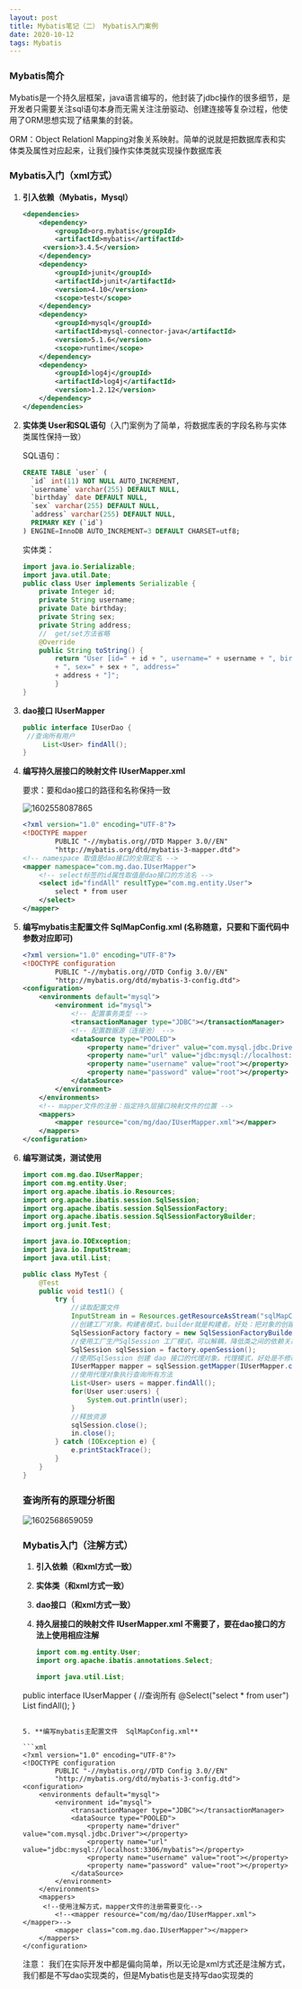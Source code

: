 ```yaml
---
layout: post
title: Mybatis笔记（二） Mybatis入门案例
date: 2020-10-12
tags: Mybatis
---
```


### Mybatis简介

Mybatis是一个持久层框架，java语言编写的，他封装了jdbc操作的很多细节，是开发者只需要关注sql语句本身而无需关注注册驱动、创建连接等复杂过程，他使用了ORM思想实现了结果集的封装。

 ORM：Object Relationl Mapping对象关系映射。简单的说就是把数据库表和实体类及属性对应起来，让我们操作实体类就实现操作数据库表

### Mybatis入门（xml方式）

1. **引入依赖（Mybatis，Mysql）**

   ```xml
   <dependencies>
       <dependency>
           <groupId>org.mybatis</groupId>
           <artifactId>mybatis</artifactId>
       	<version>3.4.5</version>
       </dependency>
       <dependency>
           <groupId>junit</groupId>
           <artifactId>junit</artifactId>
           <version>4.10</version>
           <scope>test</scope>
       </dependency>
       <dependency>
           <groupId>mysql</groupId>
           <artifactId>mysql-connector-java</artifactId>
           <version>5.1.6</version>
           <scope>runtime</scope>
       </dependency>
       <dependency>
           <groupId>log4j</groupId>
           <artifactId>log4j</artifactId>
           <version>1.2.12</version>
       </dependency>
   </dependencies>
   ```

2. **实体类 User和SQL语句**（入门案例为了简单，将数据库表的字段名称与实体类属性保持一致）

   SQL语句：

   ```sql
   CREATE TABLE `user` (
     `id` int(11) NOT NULL AUTO_INCREMENT,
     `username` varchar(255) DEFAULT NULL,
     `birthday` date DEFAULT NULL,
     `sex` varchar(255) DEFAULT NULL,
     `address` varchar(255) DEFAULT NULL,
     PRIMARY KEY (`id`)
   ) ENGINE=InnoDB AUTO_INCREMENT=3 DEFAULT CHARSET=utf8;
   ```

   实体类：

   ```java
   import java.io.Serializable;
   import java.util.Date;
   public class User implements Serializable {    
       private Integer id;
       private String username; 
       private Date birthday; 
       private String sex; 
       private String address;
       //  get/set方法省略
       @Override
       public String toString() {
           return "User [id=" + id + ", username=" + username + ", birthday=" + birthday
           + ", sex=" + sex + ", address="
           + address + "]";
           }
   }
   ```

3. **dao接口    IUserMapper**

   ```java
   public interface IUserDao {
   	//查询所有用户
    	List<User> findAll();
   } 
   ```

4. **编写持久层接口的映射文件 IUserMapper.xml**

   要求：要和dao接口的路径和名称保持一致

   ![1602558087865](\images\posts\mybatis\1.jpg)

   ```xml
   <?xml version="1.0" encoding="UTF-8"?>
   <!DOCTYPE mapper
           PUBLIC "-//mybatis.org//DTD Mapper 3.0//EN"
           "http://mybatis.org/dtd/mybatis-3-mapper.dtd">
   <!-- namespace 取值是dao接口的全限定名 -->
   <mapper namespace="com.mg.dao.IUserMapper">
       <!-- select标签的id属性取值是dao接口的方法名 -->
       <select id="findAll" resultType="com.mg.entity.User">
           select * from user
       </select>
   </mapper>
   ```

5. **编写mybatis主配置文件  SqlMapConfig.xml (名称随意，只要和下面代码中参数对应即可)**

   ```xml
   <?xml version="1.0" encoding="UTF-8"?>
   <!DOCTYPE configuration
           PUBLIC "-//mybatis.org//DTD Config 3.0//EN"
           "http://mybatis.org/dtd/mybatis-3-config.dtd">
   <configuration>
       <environments default="mysql">
           <environment id="mysql">
               <!-- 配置事务类型 -->
               <transactionManager type="JDBC"></transactionManager>
               <!-- 配置数据源（连接池） -->
               <dataSource type="POOLED">
                   <property name="driver" value="com.mysql.jdbc.Driver"></property>
                   <property name="url" value="jdbc:mysql://localhost:3306/mybatis"></property>
                   <property name="username" value="root"></property>
                   <property name="password" value="root"></property>
               </dataSource>
           </environment>
       </environments>
       <!-- mapper文件的注册：指定持久层接口映射文件的位置 -->
       <mappers>
           <mapper resource="com/mg/dao/IUserMapper.xml"></mapper>
       </mappers>
   </configuration>
   ```

6. **编写测试类，测试使用**

   ```java
   import com.mg.dao.IUserMapper;
   import com.mg.entity.User;
   import org.apache.ibatis.io.Resources;
   import org.apache.ibatis.session.SqlSession;
   import org.apache.ibatis.session.SqlSessionFactory;
   import org.apache.ibatis.session.SqlSessionFactoryBuilder;
   import org.junit.Test;
   
   import java.io.IOException;
   import java.io.InputStream;
   import java.util.List;
   
   public class MyTest {
       @Test
       public void test1() {
           try {
               //读取配置文件
               InputStream in = Resources.getResourceAsStream("sqlMapConfig.xml");
               //创建工厂对象。构建者模式，builder就是构建者。好处：把对象的创建细节隐藏，使用者直接调用方			  法即可拿到对象
               SqlSessionFactory factory = new SqlSessionFactoryBuilder().build(in);
               //使用工厂生产SqlSession 工厂模式，可以解耦，降低类之间的依赖关系
               SqlSession sqlSession = factory.openSession();
               //使用SqlSession 创建 dao 接口的代理对象。代理模式，好处是不修改源码的基础上对已有方法增强
               IUserMapper mapper = sqlSession.getMapper(IUserMapper.class);
               //使用代理对象执行查询所有方法
               List<User> users = mapper.findAll();
               for(User user:users) {
                   System.out.println(user);
               }
               //释放资源
               sqlSession.close();
               in.close();
           } catch (IOException e) {
               e.printStackTrace();
           }
       }
   }
   ```

   

   ### 查询所有的原理分析图

   ![1602568659059](\images\posts\mybatis\2.png)

   

   

   ### Mybatis入门（注解方式）

   1. **引入依赖（和xml方式一致）**

   2. **实体类（和xml方式一致）**
   
   3. **dao接口（和xml方式一致）**
   
   4. **持久层接口的映射文件 IUserMapper.xml  不需要了，要在dao接口的方法上使用相应注解**
   
      ```java
      import com.mg.entity.User;
      import org.apache.ibatis.annotations.Select;
      
      import java.util.List;
      
   public interface IUserMapper {
          //查询所有
       @Select("select * from user")
          List<User> findAll();
      }
      ```
   
   5. **编写mybatis主配置文件  SqlMapConfig.xml**
   
      ```xml
      <?xml version="1.0" encoding="UTF-8"?>
      <!DOCTYPE configuration
              PUBLIC "-//mybatis.org//DTD Config 3.0//EN"
              "http://mybatis.org/dtd/mybatis-3-config.dtd">
      <configuration>
          <environments default="mysql">
              <environment id="mysql">
                  <transactionManager type="JDBC"></transactionManager>
                  <dataSource type="POOLED">
                      <property name="driver" value="com.mysql.jdbc.Driver"></property>
                      <property name="url" value="jdbc:mysql://localhost:3306/mybatis"></property>
                      <property name="username" value="root"></property>
                      <property name="password" value="root"></property>
                  </dataSource>
              </environment>
          </environments>
          <mappers>
           <!--使用注解方式，mapper文件的注册需要变化-->
              <!--<mapper resource="com/mg/dao/IUserMapper.xml"></mapper>-->
              <mapper class="com.mg.dao.IUserMapper"></mapper>
          </mappers>
      </configuration>
      ```
   
      注意： 我们在实际开发中都是偏向简单，所以无论是xml方式还是注解方式，我们都是不写dao实现类的，但是Mybatis也是支持写dao实现类的